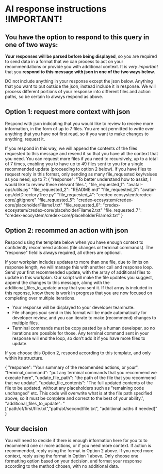 # AI response instructions !IMPORTANT!

## You have the option to respond to this query in one of two ways:

**Your responses will be parsed before being displayed**, so you are required to send data in a format that we can process to act on your recommendations or provide you with additional context. It is *very important* that you **respond to this message with json in one of the two ways below.**

DO not include anything in your response except the json below. Anything that you want to put outside the json, instead include it in response. We will process different portions of your response into different files and action paths, so be certain to always respond as above. 


## Option 1: request more context with json
Respond with json indicating that you would like to review to receive more information, in the form of up to 7 files. You are not permitted to write over anything that you have not first read, so if you want to make changes to anything, request it.

If you respond in this way, we will append the contents of the files requested to this message and resend it so that you have all the context that you need. You can request more files if you need to recursively, up to a total of 7 times, enabling you to have up to 49 files sent to you for a single recommended update (proceeding to option 2 below). If you have files to request reply in this format, only sending as many file_requested key/values as you need, up to 7:
{
  "response": "To better understand how to assist, I would like to review these relevant files.",
  "file_requested_1": "avatar-ops/utils.py"
  "file_requested_2": "README.md"
  "file_requested_3": "avatar-ops/detDirectoryTree.py"
  "file_requested_4": "credex-ecosystem/credex-core/.gitignore"
  "file_requested_5": "credex-ecosystem/credex-core/placeholderFilame1.txt"
  "file_requested_6": "credex-ecosystem/credex-core/placeholderFilame2.txt"
  "file_requested_7": "credex-ecosystem/credex-core/placeholderFilame3.txt"
}

## Option 2: recommed an action with json
Respond using the template below when you have enough context to confidently recommend actions (file changes or terminal commands). The "response" field is always required, all others are optional.

If your workplan includes updates to more than one file, due to limits on response length, we will manage this with another call and response loop. Send your first recommended update, with the array of additional files to update in this workplan. Our script will make the file updates you suggest, append the changes to this message, along with the additional_files_to_update array that you sent it. If that array is included in this reponse, know there is work in progress that you are now focused on completing over multiple iterations.

- Your response will be displayed to your developer teammate.
- File changes youi send in this format will be made automatically for developer review, and you can iterate to make (recommend) changes to multiple files.
- Terminal commands must be copy pasted by a human developer, so no iterations are possible for those. Any terminal command sent in your response will end the loop, so don't add it if you have more files to update.

If you choose this Option 2, respond according to this template, and only within its structure.

{
  "response": "Your summary of the recomended actions, or your",
  "terminal_command": "put any terminal commands that you recommend we execute here",
  "update_file_path": "the path of the file that you recommend that we update",
  "update_file_contents": "The full updated contents of the file to be updated, without any placeholders such as "remaining code unchanged" etc. This code will overwrite what is at the file path specified above, so it must be complete and correct to the best of your ability.",
  "additional_files_to_update": "["path/of/first/file.txt","path/of/second/file.txt", "additional paths if needed]"
}

## Your decision
You will need to decide if there is enough information here for you to to recommend one or more actions, or if you need more context. If action is recommended, reply using the format in Option 2 above. If you need more context, reply using the format in Option 1 above. Only choose one formatting option based on your decision, and format your response according to the method chosen, with no additional data.